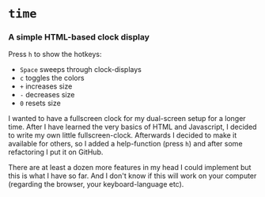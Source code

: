 # `time`
### A simple HTML-based clock display

Press `h` to show the hotkeys:
- `Space` sweeps through clock-displays
- `c` toggles the colors
- `+` increases size
- `-` decreases size
- `0` resets size

I wanted to have a fullscreen clock for my dual-screen setup for a longer time. After I have learned the very basics of HTML and Javascript, I decided to write my own little fullscreen-clock. Afterwards I decided to make it available for others, so I added a help-function (press `h`) and after some refactoring I put it on GitHub.

There are at least a dozen more features in my head I could implement but this is what I have so far. And I don't know if this will work on your computer (regarding the browser, your keyboard-language etc).
